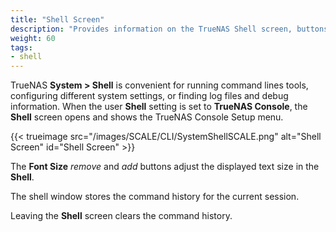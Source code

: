 ```yaml
---
title: "Shell Screen"
description: "Provides information on the TrueNAS Shell screen, buttons, and slider."
weight: 60
tags:
- shell
---
```


TrueNAS **System > Shell** is convenient for running command lines tools, configuring different system settings, or finding log files and debug information.
When the user **Shell** setting is set to **TrueNAS Console**, the **Shell** screen opens and shows the TrueNAS Console Setup menu.

{{< trueimage src="/images/SCALE/CLI/SystemShellSCALE.png" alt="Shell Screen" id="Shell Screen" >}}

The **Font Size** <i class="material-icons" aria-hidden="true" title="Minus">remove</i> and <i class="material-icons" aria-hidden="true" title="Plus">add</i> buttons adjust the displayed text size in the **Shell**.

The shell window stores the command history for the current session.

Leaving the **Shell** screen clears the command history.
